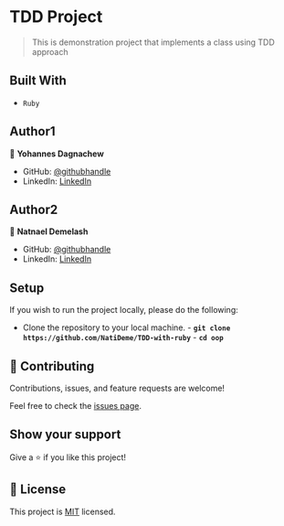 # TDD Project

> This is demonstration project that implements a class using TDD approach

## Built With

- `Ruby`

## Author1

👤 **Yohannes Dagnachew**

- GitHub: [@githubhandle](https://github.com/yohannesdagnachew/)
- LinkedIn: [LinkedIn](https://www.linkedin.com/in/yohannesdagnachew/)

## Author2

👤 **Natnael Demelash**

- GitHub: [@githubhandle](https://github.com/NatiDeme)
- LinkedIn: [LinkedIn](https://www.linkedin.com/in/natnael-demelash/)

## Setup

If you wish to run the project locally, please do the following:

- Clone the repository to your local machine. - **`git clone https://github.com/NatiDeme/TDD-with-ruby`** - **`cd oop`**

## 🤝 Contributing

Contributions, issues, and feature requests are welcome!

Feel free to check the [issues page](https://github.com/yohannesdagnachew/OOP/issues).

## Show your support

Give a ⭐️ if you like this project!

## 📝 License

This project is [MIT](./MIT.md) licensed.
